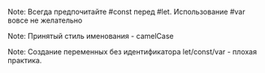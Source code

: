 
Note: Всегда предпочитайте #const перед #let. Использование #var вовсе не желательно

Note: Принятый стиль именования - camelCase

Note: Создание переменных без идентификатора let/const/var - плохая практика.